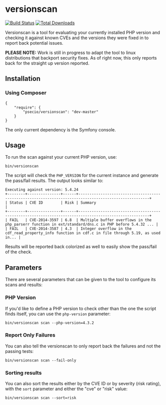 versionscan
===========

[![Build Status](https://secure.travis-ci.org/psecio/versionscan.png?branch=master)](http://travis-ci.org/psecio/versionscan)
[![Total Downloads](https://img.shields.io/packagist/dt/psecio/versionscan.svg?style=flat-square)](https://packagist.org/packages/psecio/versionscan)

Versionscan is a tool for evaluating your currently installed PHP version
and checking it against known CVEs and the versions they were fixed in
to report back potential issues.

**PLEASE NOTE:** Work is still in progress to adapt the tool to linux distributions that backport security fixes. As of right now, this only reports back for the straight up version reported.

Installation
------------

### Using Composer

```
{
    "require": {
        "psecio/versionscan": "dev-master"
    }
}
```

The only current dependency is the Symfony console.

Usage
------------

To run the scan against your current PHP version, use:

`bin/versionscan`

The script will check the `PHP_VERSION` for the current instance and
generate the pass/fail results. The output looks similar to:

```
Executing against version: 5.4.24
+--------+---------------+------+------------------------------------------------------------------------------------------------------+
| Status | CVE ID        | Risk | Summary                                                                                              |
+--------+---------------+------+------------------------------------------------------------------------------------------------------+
| FAIL   | CVE-2014-3597 | 6.8  | Multiple buffer overflows in the php_parserr function in ext/standard/dns.c in PHP before 5.4.32 ... |
| FAIL   | CVE-2014-3587 | 4.3  | Integer overflow in the cdf_read_property_info function in cdf.c in file through 5.19, as used in... |
```

Results will be reported back colorized as well to easily show the pass/fail
of the check.

Parameters
------------

There are several parameters that can be given to the tool to configure its scans and results:

### PHP Version

If you'd like to define a PHP version to check other than the one the script finds itself, you can use the `php-version` parameter:

```
bin/versionscan scan --php-version=4.3.2
```

### Report Only Failures

You can also tell the versionscan to only report back the failures and not the passing tests:

```
bin/versionscan scan --fail-only
```

### Sorting results

You can also sort the results either by the CVE ID or by severity (risk rating), with the `sort` parameter
and either the "cve" or "risk" value:

```
bin/versionscan scan --sort=risk
